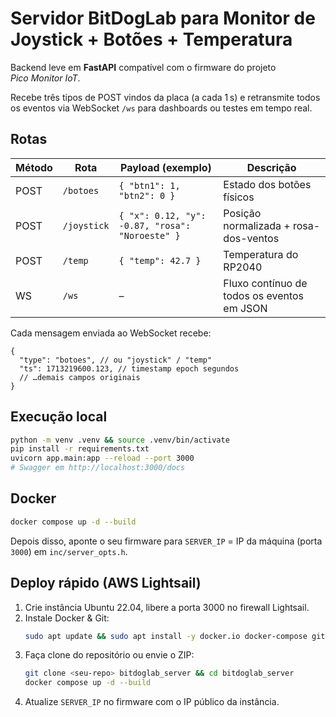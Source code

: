 # Servidor BitDogLab para Monitor de Joystick + Botões + Temperatura

Backend leve em **FastAPI** compatível com o firmware do projeto *Pico Monitor IoT*.

Recebe três tipos de POST vindos da placa (a cada 1 s) e retransmite todos os
eventos via WebSocket `/ws` para dashboards ou testes em tempo real.

## Rotas

| Método | Rota        | Payload (exemplo)                               | Descrição |
| ------ | ----------- | ----------------------------------------------- | --------- |
| POST   | `/botoes`   | `{ "btn1": 1, "btn2": 0 }`                      | Estado dos botões físicos |
| POST   | `/joystick` | `{ "x": 0.12, "y": -0.87, "rosa": "Noroeste" }` | Posição normalizada + rosa-dos-ventos |
| POST   | `/temp`     | `{ "temp": 42.7 }`                              | Temperatura do RP2040 |
| WS     | `/ws`       | –                                               | Fluxo contínuo de todos os eventos em JSON |

Cada mensagem enviada ao WebSocket recebe:

```jsonc
{
  "type": "botoes", // ou "joystick" / "temp"
  "ts": 1713219600.123, // timestamp epoch segundos
  // …demais campos originais
}
```

## Execução local

```bash
python -m venv .venv && source .venv/bin/activate
pip install -r requirements.txt
uvicorn app.main:app --reload --port 3000
# Swagger em http://localhost:3000/docs
```

## Docker

```bash
docker compose up -d --build
```

Depois disso, aponte o seu firmware para `SERVER_IP` = IP da máquina
(porta `3000`) em `inc/server_opts.h`.

## Deploy rápido (AWS Lightsail)

1. Crie instância Ubuntu 22.04, libere a porta 3000 no firewall Lightsail.
2. Instale Docker & Git:
   ```bash
   sudo apt update && sudo apt install -y docker.io docker-compose git
   ```
3. Faça clone do repositório ou envie o ZIP:
   ```bash
   git clone <seu-repo> bitdoglab_server && cd bitdoglab_server
   docker compose up -d --build
   ```
4. Atualize `SERVER_IP` no firmware com o IP público da instância.


